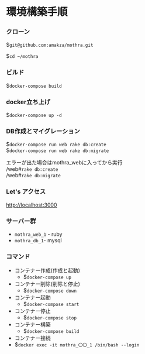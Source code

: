 # 環境構築手順

### クローン

$```git@github.com:amakza/mothra.git ```

$```cd ~/mothra```

### ビルド

$```docker-compose build```

### docker立ち上げ

$```docker-compose up -d```

### DB作成とマイグレーション
$```docker-compose run web rake db:create```  
$```docker-compose run web rake db:migrate```  

エラーが出た場合はmothra_webに入ってから実行  
/web#```rake db:create```  
/web#```rake db:migrate```

### Let's アクセス
<http://localhost:3000>

### サーバー群
* ```mothra_web_1``` - ruby
* ```mothra_db_1```- mysql


### コマンド
* コンテナー作成(作成と起動)
    * $```docker-compose up```
* コンテナー削除(削除と停止)
    * $```docker-compose down```
* コンテナー起動
    * $```docker-compose start```
* コンテナー停止
    * $```docker-compose stop```
* コンテナー構築
    * $```docker-compose build```
* コンテナー接続
* $```docker exec -it mothra_〇〇_1 /bin/bash --login```
